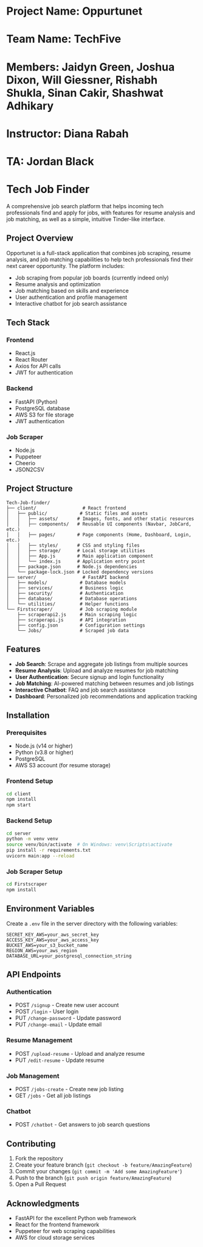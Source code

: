 # Project Name: Oppurtunet
# Team Name: TechFive
# Members: Jaidyn Green, Joshua Dixon, Will Giessner, Rishabh Shukla, Sinan Cakir, Shashwat Adhikary
# Instructor: Diana Rabah
# TA: Jordan Black

# Tech Job Finder

A comprehensive job search platform that helps incoming tech professionals find and apply for jobs, with features for resume analysis and job matching, as well as a simple, intuitive Tinder-like interface. 

## Project Overview

Opportunet is a full-stack application that combines job scraping, resume analysis, and job matching capabilities to help tech professionals find their next career opportunity. The platform includes:

- Job scraping from popular job boards (currently indeed only) 
- Resume analysis and optimization
- Job matching based on skills and experience
- User authentication and profile management
- Interactive chatbot for job search assistance

## Tech Stack

### Frontend
- React.js
- React Router
- Axios for API calls
- JWT for authentication

### Backend
- FastAPI (Python)
- PostgreSQL database
- AWS S3 for file storage
- JWT authentication

### Job Scraper
- Node.js
- Puppeteer
- Cheerio
- JSON2CSV

## Project Structure

```
Tech-Job-finder/
├── client/                 # React frontend
│   ├── public/            # Static files and assets
│   │   ├── assets/       # Images, fonts, and other static resources
│   │   ├── components/   # Reusable UI components (Navbar, JobCard, etc.)
│   │   ├── pages/        # Page components (Home, Dashboard, Login, etc.)
│   │   ├── styles/       # CSS and styling files
│   │   ├── storage/      # Local storage utilities
│   │   ├── App.js        # Main application component
│   │   └── index.js      # Application entry point
│   ├── package.json      # Node.js dependencies
│   └── package-lock.json # Locked dependency versions
├── server/                 # FastAPI backend
│   ├── models/            # Database models
│   ├── services/          # Business logic
│   ├── security/          # Authentication
│   ├── database/          # Database operations
│   └── utilities/         # Helper functions
└── Firstscraper/          # Job scraping module
    ├── scraperapi2.js     # Main scraping logic
    ├── scraperapi.js      # API integration
    ├── config.json        # Configuration settings
    └── Jobs/              # Scraped job data
```

## Features

- **Job Search**: Scrape and aggregate job listings from multiple sources
- **Resume Analysis**: Upload and analyze resumes for job matching
- **User Authentication**: Secure signup and login functionality
- **Job Matching**: AI-powered matching between resumes and job listings
- **Interactive Chatbot**: FAQ and job search assistance
- **Dashboard**: Personalized job recommendations and application tracking

## Installation

### Prerequisites
- Node.js (v14 or higher)
- Python (v3.8 or higher)
- PostgreSQL
- AWS S3 account (for resume storage)

### Frontend Setup
```bash
cd client
npm install
npm start
```

### Backend Setup
```bash
cd server
python -m venv venv
source venv/bin/activate  # On Windows: venv\Scripts\activate
pip install -r requirements.txt
uvicorn main:app --reload
```

### Job Scraper Setup
```bash
cd Firstscraper
npm install
```

## Environment Variables

Create a `.env` file in the server directory with the following variables:
```
SECRET_KEY_AWS=your_aws_secret_key
ACCESS_KEY_AWS=your_aws_access_key
BUCKET_AWS=your_s3_bucket_name
REGION_AWS=your_aws_region
DATABASE_URL=your_postgresql_connection_string
```

## API Endpoints

### Authentication
- POST `/signup` - Create new user account
- POST `/login` - User login
- PUT `/change-password` - Update password
- PUT `/change-email` - Update email

### Resume Management
- POST `/upload-resume` - Upload and analyze resume
- PUT `/edit-resume` - Update resume

### Job Management
- POST `/jobs-create` - Create new job listing
- GET `/jobs` - Get all job listings

### Chatbot
- POST `/chatbot` - Get answers to job search questions

## Contributing

1. Fork the repository
2. Create your feature branch (`git checkout -b feature/AmazingFeature`)
3. Commit your changes (`git commit -m 'Add some AmazingFeature'`)
4. Push to the branch (`git push origin feature/AmazingFeature`)
5. Open a Pull Request

## Acknowledgments

- FastAPI for the excellent Python web framework
- React for the frontend framework
- Puppeteer for web scraping capabilities
- AWS for cloud storage services
